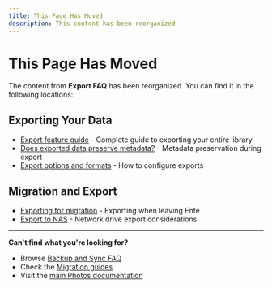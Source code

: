 ```yaml
---
title: This Page Has Moved
description: This content has been reorganized
---
```


# This Page Has Moved

The content from **Export FAQ** has been reorganized. You can find it in the following locations:

## Exporting Your Data
- [Export feature guide](/photos/features/backup-and-sync/export) - Complete guide to exporting your entire library
- [Does exported data preserve metadata?](/photos/faq/metadata-and-editing) - Metadata preservation during export
- [Export options and formats](/photos/faq/backup-and-sync) - How to configure exports

## Migration and Export
- [Exporting for migration](/photos/migration/export/) - Exporting when leaving Ente
- [Export to NAS](/photos/faq/troubleshooting#nas) - Network drive export considerations

---

**Can't find what you're looking for?**
- Browse [Backup and Sync FAQ](/photos/faq/backup-and-sync)
- Check the [Migration guides](/photos/migration/)
- Visit the [main Photos documentation](/photos/)
